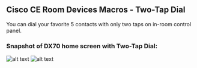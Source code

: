 ## Cisco CE Room Devices Macros - Two-Tap Dial
You can dial your favorite 5 contacts with only two taps on in-room control panel.

### Snapshot of DX70 home screen with Two-Tap Dial:
![alt text](https://user-images.githubusercontent.com/3436768/38845602-271f8282-4233-11e8-8f33-4edd1bbe44ac.png)
![alt text](https://user-images.githubusercontent.com/3436768/38845602-271f8282-4233-11e8-8f33-4edd1bbe44ac.png)

